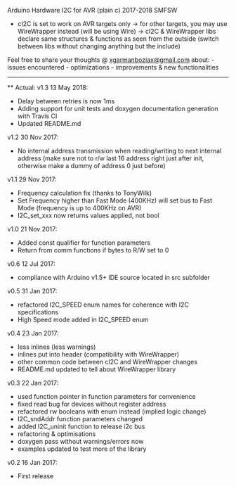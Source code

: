 Arduino Hardware I2C for AVR (plain c)
2017-2018 SMFSW

- cI2C is set to work on AVR targets only
	-> for other targets, you may use WireWrapper instead (will be using Wire)
	-> cI2C & WireWrapper libs declare same structures & functions as seen from the outside
		(switch between libs without changing anything but the include)


Feel free to share your thoughts @ xgarmanboziax@gmail.com about:
	- issues encountered
	- optimizations
	- improvements & new functionalities

------------

** Actual:
v1.3	13 May 2018:
- Delay between retries is now 1ms
- Adding support for unit tests and doxygen documentation generation with Travis CI
- Updated README.md

v1.2	30 Nov 2017:
- No internal address transmission when reading/writing to next internal address (make sure not to r/w last 16 address right just after init, otherwise make a dummy of address 0 just before)

v1.1	29 Nov 2017:
- Frequency calculation fix (thanks to TonyWilk)
- Set Frequency higher than Fast Mode (400KHz) will set bus to Fast Mode (frequency is up to 400KHz on AVR)
- I2C_set_xxx now returns values applied, not bool

v1.0	21 Nov 2017:
- Added const qualifier for function parameters
- Return from comm functions if bytes to R/W set to 0

v0.6	12 Jul 2017:
- compliance with Arduino v1.5+ IDE source located in src subfolder

v0.5	31 Jan 2017:
- refactored I2C_SPEED enum names for coherence with I2C specifications
- High Speed mode added in I2C_SPEED enum

v0.4	23 Jan 2017:
- less inlines (less warnings)
- inlines put into header (compatibility with WireWrapper)
- other common code between cI2C and WireWrapper changes
- README.md updated to tell about WireWrapper library

v0.3	22 Jan 2017:
- used function pointer in function parameters for convenience
- fixed read bug for devices without register address
- refactored rw booleans with enum instead (implied logic change)
- I2C_sndAddr function parameters changed
- added I2C_uninit function to release i2c bus
- refactoring & optimisations
- doxygen pass without warnings/errors now
- examples updated to test more of the library

v0.2	16 Jan 2017:
- First release
